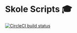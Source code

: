 # Skole Scripts 🎓

[![CircleCI build status](https://circleci.com/gh/ruohola/skole-scripts.svg?style=shield&circle-token=53ea3436151c9bd09f2ee511786096396c14fc9d)](https://circleci.com/gh/ruohola/skole-scripts)
